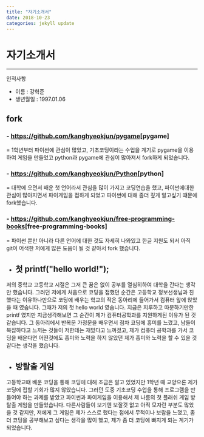 ```yaml
---
title: "자기소개서"
date: 2018-10-23 
categories: jekyll update
---
```




# 자기소개서
------------

인적사항
- 이름 : 강혁준
- 생년월일 : 1997.01.06
 
 
## fork <br/>
### - <https://github.com/kanghyeokjun/pygame>[pygame]<br/>
 = 1학년부터 파이썬에 관심이 많았고, 기초코딩이라는 수업을 계기로 pygame을 이용하여 게임을 만들었고 python과 pygame에 관심이 많아져서 fork하게 되었습니다.
### - <https://github.com/kanghyeokjun/Python>[python]<br/>
 = 대학에 오면서 배운 첫 언어라서 관심을 많이 가지고 코딩연습을 했고, 파이썬에대한 관심이 많아지면서 파이게임을 접하게 되었고 파이썬에 대해 좀더 깊게 알고싶기 떄문에 fork했습니다.
### - <https://github.com/kanghyeokjun/free-programming-books>[free-programming-books]<br/>
 = 파이썬 뿐만 아니라 다른 언어에 대한 것도 자세히 나와있고 한글 지원도 되서 아직 git이 어색한 저에게 많은 도움이 될 것 같아서 fork 했습니다.
 

- ## 첫 printf("hello world!"); <br/>
저의 중학교 고등학교 시절은 그저 큰 꿈은 없이 공부를 열심히하여 대학을 간다는 생각만 했습니다. 그러던 저에게 처음으로 코딩을 접했던 순간은 고등학교 정보선생님과 친했다는 이유하나만으로 코딩에 배우는 학교의 작은 동아리에 들어가서 컴퓨터 앞에 앉았을 때 였습니다.
그때가 저의 첫 hello world 였습니다. 지금은 지루하고 따분하기만한 printf 였지만 지금생각해보면 그 순간이 제가 컴퓨터공학과를 지원하게된 이유가 된 것 같습니다. 그 동아리에서 반복문 가정문을 배우면서 점차 코딩에 흥미를 느꼈고, 남들이 복잡하다고 느끼는 것들이 저한테는 재밌다고 느껴졌고, 제가 컴퓨터 공학과를 가서 코딩을 배운다면 어떤것에도 흥미와 노력을 하지 않았던 제가 흥미와 노력을 할 수 있을 것같다는 생각을 했습니다.

- ## 방탈출 게임 <br/>
고등학교떄 배운 코딩을 통해 코딩에 대해 조금은 알고 있었지만 1학년 때 교양으론 제가 코딩에 접할 기회가 많지 않았습니다. 그러던 도중 기초코딩 수업을 통해 프로그램을 만들어야 하는 과제를 받았고 파이썬과 파이게임을 이용해서 제 나름의 첫 플래쉬 게임 방탈출 게임을 만들었습니다. 다른사람들이 보기엔 보잘것 없고 아직 모자란 부분도 많았을 것 같지만, 저에게 그 게임은 제가 스스로 했다는 점에서 무척이나 보람을 느꼈고, 좀 더 코딩을 공부해보고 싶다는 생각을 많이 했고,  제가 좀 더 코딩에 빠지게 되는 계기가 되었습니다. 
